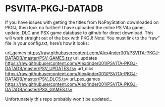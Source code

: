# PSVITA-PKGJ-DATADB
If you have issues with getting the titles from NoPayStation downloaded on PKGJ, then look no further! I have uploaded the entire PS Vita game, update, DLC and PSX game database to github for direct download. This will work straight out of the box with PKGJ!
Note: You must link to the “raw” file in your config.txt, here’s how it looks:

url_games https://raw.githubusercontent.com/Alex4nder001/PSVITA-PKGJ-DATADB/master/PSV_GAMES.tsv
url_updates https://raw.githubusercontent.com/Alex4nder001/PSVITA-PKGJ-DATADB/master/PSV_UPDATES.tsv
url_dlcs https://raw.githubusercontent.com/Alex4nder001/PSVITA-PKGJ-DATADB/master/PSV_DLCS.tsv
url_psx_games https://raw.githubusercontent.com/Alex4nder001/PSVITA-PKGJ-DATADB/master/PSX_GAMES.tsv

Unfortunately this repo probably won't be updated...
